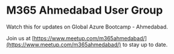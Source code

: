 # M365 Ahmedabad User Group
Watch this for updates on Global Azure Bootcamp - Ahmedabad.


Join us at [https://www.meetup.com/m365ahmedabad/](https://www.meetup.com/m365ahmedabad/) to stay up to date.
